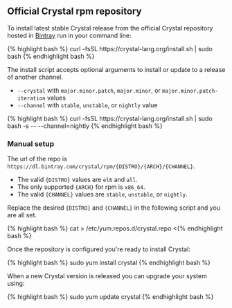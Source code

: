 ## Official Crystal rpm repository

To install latest stable Crystal release from the official Crystal repository hosted in [Bintray](https://bintray.com/beta/#/crystal/rpm?tab=packages) run in your command line:

<div class="code_section">
{% highlight bash %}
curl -fsSL https://crystal-lang.org/install.sh | sudo bash
{% endhighlight bash %}
</div>

The install script accepts optional arguments to install or update to a release of another channel.

- `--crystal` with `major.minor.patch`, `major.minor`, or `major.minor.patch-iteration` values
- `--channel` with `stable`, `unstable`, or `nightly` value

<div class="code_section">
{% highlight bash %}
curl -fsSL https://crystal-lang.org/install.sh | sudo bash -s -- --channel=nightly
{% endhighlight bash %}
</div>

### Manual setup

The url of the repo is `https://dl.bintray.com/crystal/rpm/{DISTRO}/{ARCH}/{CHANNEL}`.

- The valid `{DISTRO}` values are `el6` and `all`.
- The only supported `{ARCH}` for rpm is `x86_64`.
- The valid `{CHANNEL}` values are `stable`, `unstable`, or `nightly`.

Replace the desired `{DISTRO}` and `{CHANNEL}` in the following script and you are all set.

<div class="code_section">
{% highlight bash %}
cat > /etc/yum.repos.d/crystal.repo <<END
[crystal]
name=Crystal
baseurl=https://dl.bintray.com/crystal/rpm/{DISTRO}/x86_64/{CHANNEL}
gpgcheck=0
repo_gpgcheck=1
gpgkey=http://bintray.com/user/downloadSubjectPublicKey?username=bintray
END

{% endhighlight bash %}
</div>

Once the repository is configured you're ready to install Crystal:

<div class="code_section">
{% highlight bash %}
sudo yum install crystal
{% endhighlight bash %}
</div>

When a new Crystal version is released you can upgrade your system using:

<div class="code_section">
{% highlight bash %}
sudo yum update crystal
{% endhighlight bash %}
</div>
